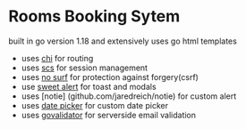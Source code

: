 # Rooms Booking Sytem 
built in go version 1.18 and extensively uses go html templates

- uses [chi](github.com/go-chi/chi/v5 ) for routing
- uses [scs](github.com/alexedwards/scs/v2) for session management
- uses [no surf](github.com/justinas/nosurf) for protection against forgery(csrf)
- use [sweet alert](github.com/t4t5/sweetalert) for toast and modals
- uses [notie] (github.com/jaredreich/notie) for custom alert
- uses [date picker](github.com/mymth/vanillajs-datepicker) for custom date picker
- uses [govalidator](github.com/asaskevich/govalidator) for serverside email validation